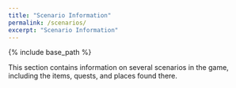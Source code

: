 ```yaml
---
title: "Scenario Information"
permalink: /scenarios/
excerpt: "Scenario Information"
---
```


{% include base_path %}

This section contains information on several scenarios in the game, including the items, quests, and places found there.
